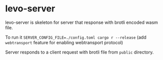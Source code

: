 # levo-server

levo-server is skeleton for server that response with brotli encoded wasm file.

To run it `SERVER_CONFIG_FILE=./config.toml cargo r --release`
(add `webtransport` feature for enabling webtransport protocol)  

Server responds to a client request with brotli file from `public` directory. 
